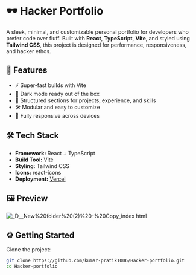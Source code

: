 # 🕶️ Hacker Portfolio

A sleek, minimal, and customizable personal portfolio for developers who prefer code over fluff. Built with **React**, **TypeScript**, **Vite**, and styled using **Tailwind CSS**, this project is designed for performance, responsiveness, and hacker ethos.

## 🚀 Features

- ⚡ Super-fast builds with Vite
- 🎨 Dark mode ready out of the box
- 💼 Structured sections for projects, experience, and skills
- 🛠️ Modular and easy to customize
- 📱 Fully responsive across devices

## 🛠️ Tech Stack

- **Framework:** React + TypeScript
- **Build Tool:** Vite
- **Styling:** Tailwind CSS
- **Icons:** react-icons
- **Deployment:** [Vercel](https://vercel.com)

## 🖼️ Preview

![_D__New%20folder%20(2)%20-%20Copy_index html](https://github.com/user-attachments/assets/0425bd84-8932-4e43-9306-f74af6d174c9)


## ⚙️ Getting Started

Clone the project:

```bash
git clone https://github.com/kumar-pratik1006/Hacker-portfolio.git
cd Hacker-portfolio
